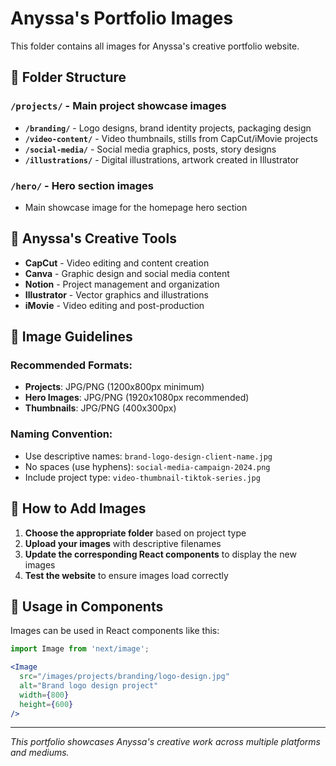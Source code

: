 # Anyssa's Portfolio Images

This folder contains all images for Anyssa's creative portfolio website.

## 📁 Folder Structure

### `/projects/` - Main project showcase images
- **`/branding/`** - Logo designs, brand identity projects, packaging design
- **`/video-content/`** - Video thumbnails, stills from CapCut/iMovie projects
- **`/social-media/`** - Social media graphics, posts, story designs
- **`/illustrations/`** - Digital illustrations, artwork created in Illustrator

### `/hero/` - Hero section images
- Main showcase image for the homepage hero section

## 🎨 Anyssa's Creative Tools
- **CapCut** - Video editing and content creation
- **Canva** - Graphic design and social media content
- **Notion** - Project management and organization
- **Illustrator** - Vector graphics and illustrations
- **iMovie** - Video editing and post-production

## 📱 Image Guidelines

### Recommended Formats:
- **Projects**: JPG/PNG (1200x800px minimum)
- **Hero Images**: JPG/PNG (1920x1080px recommended)
- **Thumbnails**: JPG/PNG (400x300px)

### Naming Convention:
- Use descriptive names: `brand-logo-design-client-name.jpg`
- No spaces (use hyphens): `social-media-campaign-2024.png`
- Include project type: `video-thumbnail-tiktok-series.jpg`

## 📂 How to Add Images

1. **Choose the appropriate folder** based on project type
2. **Upload your images** with descriptive filenames
3. **Update the corresponding React components** to display the new images
4. **Test the website** to ensure images load correctly

## 🚀 Usage in Components

Images can be used in React components like this:

```jsx
import Image from 'next/image';

<Image 
  src="/images/projects/branding/logo-design.jpg"
  alt="Brand logo design project"
  width={800}
  height={600}
/>
```

---

*This portfolio showcases Anyssa's creative work across multiple platforms and mediums.*
